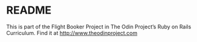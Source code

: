 # README

This is part of the Flight Booker Project in The Odin Project’s Ruby on Rails Curriculum. Find it at http://www.theodinproject.com
